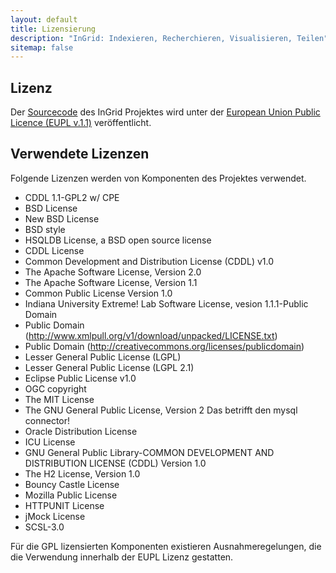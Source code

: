 ```yaml
---
layout: default
title: Lizensierung
description: "InGrid: Indexieren, Recherchieren, Visualisieren, Teilen"
sitemap: false
---
```


## Lizenz

Der [Sourcecode](https://github.com/informationgrid) des InGrid Projektes wird unter der [European Union Public Licence (EUPL v.1.1)](https://joinup.ec.europa.eu/software/page/eupl) veröffentlicht.

## Verwendete Lizenzen

Folgende Lizenzen werden von Komponenten des Projektes verwendet.

- CDDL 1.1-GPL2 w/ CPE
- BSD License
- New BSD License
- BSD style
- HSQLDB License, a BSD open source license
- CDDL License
- Common Development and Distribution License (CDDL) v1.0
- The Apache Software License, Version 2.0
- The Apache Software License, Version 1.1
- Common Public License Version 1.0
- Indiana University Extreme! Lab Software License, vesion 1.1.1-Public Domain
- Public Domain (http://www.xmlpull.org/v1/download/unpacked/LICENSE.txt)
- Public Domain (http://creativecommons.org/licenses/publicdomain)
- Lesser General Public License (LGPL)
- Lesser General Public License (LGPL 2.1)
- Eclipse Public License v1.0
- OGC copyright
- The MIT License
- The GNU General Public License, Version 2 Das betrifft den mysql connector!
- Oracle Distribution License
- ICU License
- GNU General Public Library-COMMON DEVELOPMENT AND DISTRIBUTION LICENSE (CDDL) Version 1.0
- The H2 License, Version 1.0
- Bouncy Castle License
- Mozilla Public License
- HTTPUNIT License
- jMock License
- SCSL-3.0


Für die GPL lizensierten Komponenten existieren Ausnahmeregelungen, die die Verwendung innerhalb der EUPL Lizenz gestatten.